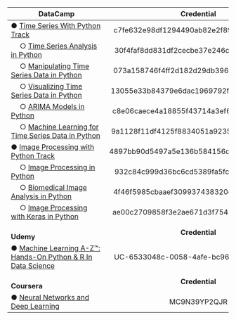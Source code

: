 | DataCamp                                                                                  |                               Credential                            |
| ----------------------------------------------------------------------------------------- | :-----------------------------------------------------------------: |
| ● [Time Series With Python Track][D01]                                                    |              c7fe632e98df1294490ab82e2f89dc3a4844f98b               |
| &emsp; ○ [Time Series Analysis in Python][D02]                                            |              30f4faf8dd831df2cecbe37e246c7b8164e0dbc8               |
| &emsp; ○ [Manipulating Time Series Data in Python][D03]                                   |              073a158746f4ff2d182d29db3963aac5f6d4304e               |
| &emsp; ○ [Visualizing Time Series Data in Python][D04]                                    |              13055e33b84379e6dac1969792fe8ba282753e5a               |
| &emsp; ○ [ARIMA Models in Python][D05]                                                    |              c8e06caece4a18855f43714a3ef63d1b5727b5db               |
| &emsp; ○ [Machine Learning for Time Series Data in Python][D06]                           |              9a1128f11df4125f8834051a9235056287bb7471               |
| ● [Image Processing with Python Track][D11]                                               |              4897bb90d5497a5e136b584156d3862e6d9ee828               |
| &emsp; ○ [Image Processing in Python][D12]                                                |              932c84c999d36bc6cd5389fa5fca2422b8abaf5f               |
| &emsp; ○ [Biomedical Image Analysis in Python][D13]                                       |              4f46f5985cbaaef309937438320cdc8ab1bcc64b               |
| &emsp; ○ [Image Processing with Keras in Python][D14]                                     |              ae00c2709858f3e2ae671d3f75417d6c1e0f4277               |
| &emsp;&emsp;&emsp;&emsp;&emsp;&emsp;&emsp;&emsp;&emsp;&emsp;&emsp;&emsp;&emsp;<b>Udemy    |                              <b>Credential                          |
| ● [Machine Learning A-Z™: Hands-On Python & R In Data Science][U1]                        |               UC-6533048c-0058-4afe-bc96-8af7bf065e8a               |
| &emsp;&emsp;&emsp;&emsp;&emsp;&emsp;&emsp;&emsp;&emsp;&emsp;&emsp;&emsp;&emsp;<b>Coursera |                              <b>Credential                          |
| ● [Neural Networks and Deep Learning][C01]                                                |                               MC9N39YP2QJR                          |


[D01]: https://www.datacamp.com/statement-of-accomplishment/track/c7fe632e98df1294490ab82e2f89dc3a4844f98b
[D02]: https://www.datacamp.com/statement-of-accomplishment/course/30f4faf8dd831df2cecbe37e246c7b8164e0dbc8
[D03]: https://www.datacamp.com/statement-of-accomplishment/course/073a158746f4ff2d182d29db3963aac5f6d4304e
[D04]: https://www.datacamp.com/statement-of-accomplishment/course/13055e33b84379e6dac1969792fe8ba282753e5a
[D05]: https://www.datacamp.com/statement-of-accomplishment/course/c8e06caece4a18855f43714a3ef63d1b5727b5db
[D06]: https://www.datacamp.com/statement-of-accomplishment/course/9a1128f11df4125f8834051a9235056287bb7471

[D11]: https://www.datacamp.com/statement-of-accomplishment/track/4897bb90d5497a5e136b584156d3862e6d9ee828
[D12]: https://www.datacamp.com/statement-of-accomplishment/course/932c84c999d36bc6cd5389fa5fca2422b8abaf5f
[D13]: https://www.datacamp.com/statement-of-accomplishment/course/4f46f5985cbaaef309937438320cdc8ab1bcc64b
[D14]: https://www.datacamp.com/statement-of-accomplishment/course/ae00c2709858f3e2ae671d3f75417d6c1e0f4277

[U1]: https://www.udemy.com/certificate/UC-6533048c-0058-4afe-bc96-8af7bf065e8a/

[C01]: https://www.coursera.org/account/accomplishments/certificate/MC9N39YP2QJR
&nbsp;&nbsp;
